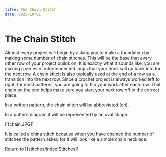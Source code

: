 ```yaml
---
title: The Chain Stitch
date: 2025-10-01
---
```


# The Chain Stitch 
Almost every project will begin by asking you to make a foundation by making some number of chain stitches. This will be the base that every other row of your project builds on. It is exactly what it sounds like, you are making a series of interconnected loops that your hook will go back into for the next row. A chain stitch is also typically used at the end of a row as a transition into the next row. Since a crochet project is always worked left to right, for most patterns, you are going to flip your work after each row. That chain on the end helps make sure you start your next row off in the correct place.   

In a written pattern, the chain stitch will be abbreviated (ch). 

In a pattern diagram it will be represented by an oval shape. 

![[chain.JPG]] 

It is called a china stitch because when you have chained the number of stitches the pattern asked for it will look like a simple chain necklace.


Return to [[stitches/index|Stitches]]

